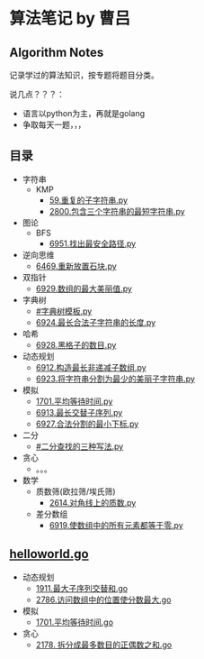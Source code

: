 # 算法笔记 by 曹吕

## Algorithm Notes

记录学过的算法知识，按专题将题目分类。

说几点？？？：
- 语言以python为主，再就是golang
- 争取每天一题，，，

## 目录

- 字符串
  - KMP
    - [59.重复的子字符串.py](python/59.重复的子字符串.py)
    - [2800.包含三个字符串的最短字符串.py](python/2800.包含三个字符串的最短字符串.py)
- 图论
  - BFS
    - [6951.找出最安全路径.py](python/6951.找出最安全路径.py)
- 逆向思维
  - [6469.重新放置石块.py](python/6469.重新放置石块.py)
- 双指针
  - [6929.数组的最大美丽值.py](python/6929.数组的最大美丽值.py)
- 字典树
  - [#字典树模板.py](python/字典树模板.py)
  - [6924.最长合法子字符串的长度.py](python/6924.最长合法子字符串的长度.py)
- 哈希
  - [6928.黑格子的数目.py](python/6928.黑格子的数目.py)
- 动态规划
  - [6912.构造最长非递减子数组.py](python/6912.构造最长非递减子数组.py)
  - [6923.将字符串分割为最少的美丽子字符串.py](python/6923.将字符串分割为最少的美丽子字符串.py)
- 模拟
  - [1701.平均等待时间.py](python/1701.平均等待时间.py)
  - [6913.最长交替子序列.py](python/6913.最长交替子序列.py)
  - [6927.合法分割的最小下标.py](python/6927.合法分割的最小下标.py)
- 二分
  - [#二分查找的三种写法.py](python/二分查找的三种写法.py)
- 贪心
  - 。。。
- 数学
  - 质数筛(欧拉筛/埃氏筛)
    - [2614.对角线上的质数.py](python/2614.对角线上的质数.py)
  - 差分数组
    - [6919.使数组中的所有元素都等于零.py](python/6919.使数组中的所有元素都等于零.py)


## [helloworld.go](golang/helloworld.go)

- 动态规划
  - [1911.最大子序列交替和.go](golang/1911.最大子序列交替和.go)
  - [2786.访问数组中的位置使分数最大.go](golang/2786.访问数组中的位置使分数最大.go)
- 模拟
  - [1701.平均等待时间.go](golang/1701.平均等待时间.go)
- 贪心
  - [2178. 拆分成最多数目的正偶数之和.go](golang/2178.拆分成最多数目的正偶数.go)
